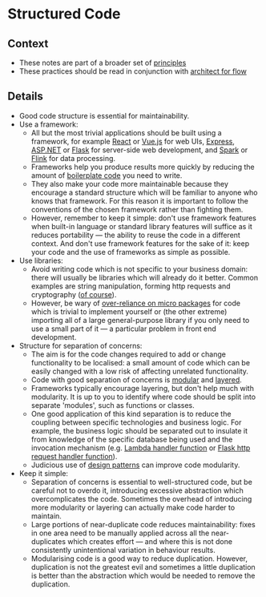 # Structured Code

## Context

* These notes are part of a broader set of [principles](../principles.md)
* These practices should be read in conjunction with [architect for flow](../patterns/architect-for-flow.md)

## Details

* Good code structure is essential for maintainability.
* Use a framework:
  * All but the most trivial applications should be built using a framework, for example [React](https://reactjs.org) or [Vue.js](https://vuejs.org) for web UIs, [Express](https://expressjs.com), [ASP.NET](https://dotnet.microsoft.com/apps/aspnet) or [Flask](https://flask.palletsprojects.com/en/1.1.x/) for server-side web development, and [Spark](https://spark.apache.org) or [Flink](https://flink.apache.org) for data processing.
  * Frameworks help you produce results more quickly by reducing the amount of [boilerplate code](https://en.wikipedia.org/wiki/Boilerplate_code) you need to write.
  * They also make your code more maintainable because they encourage a standard structure which will be familiar to anyone who knows that framework. For this reason it is important to follow the conventions of the chosen framework rather than fighting them.
  * However, remember to keep it simple: don't use framework features when built-in language or standard library features will suffice as it reduces portability  &mdash; the ability to reuse the code in a different context. And don't use framework features for the sake of it: keep your code and the use of frameworks as simple as possible.
* Use libraries:
  * Avoid writing code which is not specific to your business domain: there will usually be libraries which will already do it better. Common examples are string manipulation, forming http requests and cryptography ([of course](https://security.stackexchange.com/questions/18197/why-shouldnt-we-roll-our-own)).
  * However, be wary of [over-reliance on micro packages](https://arxiv.org/pdf/1709.04638.pdf) for code which is trivial to implement yourself or (the other extreme) importing all of a large general-purpose library if you only need to use a small part of it &mdash; a particular problem in front end development.
* Structure for separation of concerns:
  * The aim is for the code changes required to add or change functionality to be localised: a small amount of code which can be easily changed with a low risk of affecting unrelated functionality.
  * Code with good separation of concerns is [modular](http://singlepageappbook.com/maintainability1.html) and [layered](https://www.oreilly.com/library/view/software-architecture-patterns/9781491971437/ch01.html).
  * Frameworks typically encourage layering, but don't help much with modularity. It is up to you to identify where code should be split into separate 'modules', such as functions or classes.
  * One good application of this kind separation is to reduce the coupling between specific technologies and business logic. For example, the business logic should be separated out to insulate it from knowledge of the specific database being used and the invocation mechanism (e.g. [Lambda handler function](https://docs.aws.amazon.com/lambda/latest/dg/python-handler.html) or [Flask http request handler function](https://flask.palletsprojects.com/en/1.1.x/quickstart/#routing)).
  * Judicious use of [design patterns](https://en.wikipedia.org/wiki/Software_design_pattern#Classification_and_list) can improve code modularity.
* Keep it simple:
  * Separation of concerns is essential to well-structured code, but be careful not to overdo it, introducing excessive abstraction which overcomplicates the code. Sometimes the overhead of introducing more modularity or layering can actually make code harder to maintain.
  * Large portions of near-duplicate code reduces maintainability: fixes in one area need to be manually applied across all the near-duplicates which creates effort &mdash; and where this is not done consistently unintentional variation in behaviour results.
  * Modularising code is a good way to reduce duplication. However, duplication is not the greatest evil and sometimes a little duplication is better than the abstraction which would be needed to remove the duplication.
